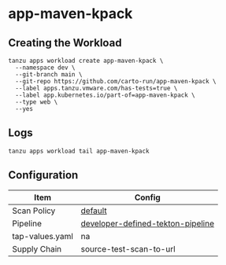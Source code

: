 # app-maven-kpack

## Creating the Workload

```
tanzu apps workload create app-maven-kpack \
  --namespace dev \
  --git-branch main \
  --git-repo https://github.com/carto-run/app-maven-kpack \
  --label apps.tanzu.vmware.com/has-tests=true \
  --label app.kubernetes.io/part-of=app-maven-kpack \
  --type web \
  --yes
```

## Logs

```
tanzu apps workload tail app-maven-kpack
```

## Configuration

| Item            | Config                                                                                |
| --------------- | ------------------------------------------------------------------------------------- |
| Scan Policy     | [default](resources/scan-policy.yaml)                                                 |
| Pipeline        | [developer-defined-tekton-pipeline](resources/developer-defined-tekton-pipeline.yaml) |
| tap-values.yaml | na                                                                                    |
| Supply Chain    | source-test-scan-to-url                                                               |

